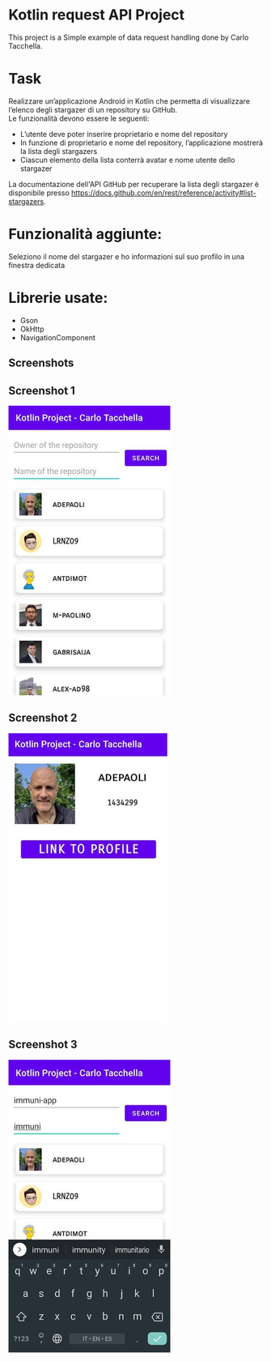 # Kotlin request API Project

This project is a Simple example of data request handling done by Carlo Tacchella.     

# Task   

Realizzare un’applicazione Android in Kotlin che permetta di visualizzare l’elenco degli stargazer di un repository su GitHub.       
Le funzionalità devono essere le seguenti:    
 - L’utente deve poter inserire proprietario e nome del repository    
 - In funzione di proprietario e nome del repository, l’applicazione mostrerà la lista degli stargazers    
 - Ciascun elemento della lista conterrà avatar e nome utente dello stargazer    


La documentazione dell'API GitHub per recuperare la lista degli stargazer è disponibile presso https://docs.github.com/en/rest/reference/activity#list-stargazers.

# Funzionalità aggiunte:
Seleziono il nome del stargazer e ho informazioni sul suo profilo in una finestra dedicata

# Librerie usate:
 - Gson    
 - OkHttp    
 - NavigationComponent
   
## Screenshots
## Screenshot 1
![Screenshot 1](./screenshots/img1.jpg)
## Screenshot 2
![Screenshot 2](./screenshots/img2.jpg)
## Screenshot 3
![Screenshot 3](./screenshots/img3.jpg)